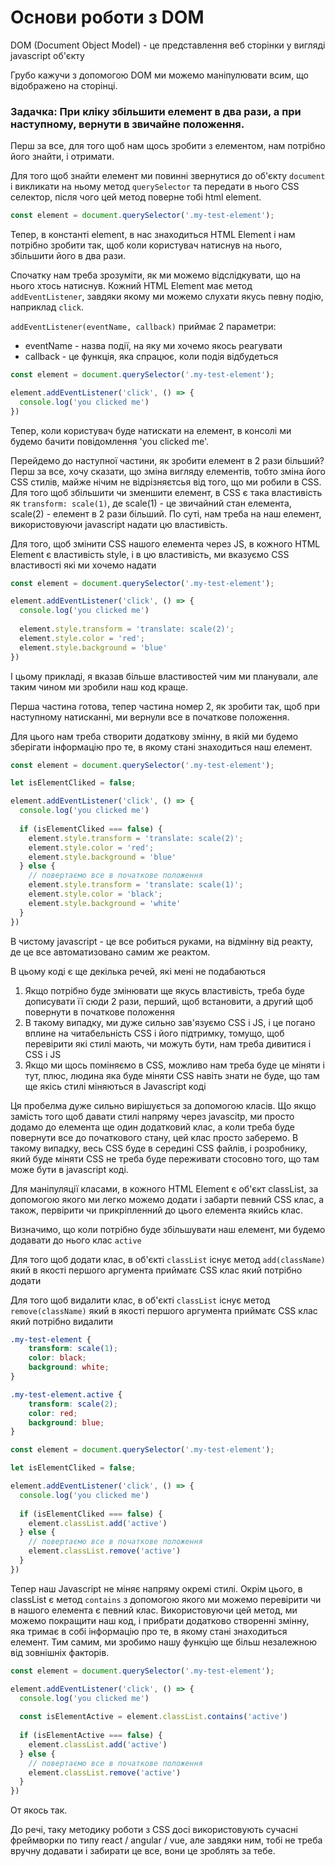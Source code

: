 # Основи роботи з DOM 

DOM (Document Object Model) - це представлення веб сторінки у вигляді javascript об'єкту

Грубо кажучи з допомогою DOM ми можемо маніпулювати всим, що відображено на сторінці.

### Задачка: При кліку збільшити елемент в два рази, а при наступному, вернути в звичайне положення.

Перш за все, для того щоб нам щось зробити з елементом, нам потрібно його знайти, і отримати.

Для того щоб знайти елемент ми повинні звернутися до об'єкту `document` і викликати на ньому метод `querySelector` та передати в нього CSS селектор, після чого цей метод поверне тобі html element.

```js
const element = document.querySelector('.my-test-element');
```

Тепер, в константі element, в нас знаходиться HTML Element і нам потрібно зробити так, щоб коли користувач натиснув на нього, збільшити його в два рази.

Спочатку нам треба зрозуміти, як ми можемо відслідкувати, що на нього хтось натиснув. Кожний HTML Element має метод `addEventListener`, завдяки якому ми можемо слухати якусь певну подію, наприклад `click`.

`addEventListener(eventName, callback)` приймає 2 параметри:
- eventName - назва події, на яку ми хочемо якось реагувати
- callback - це функція, яка спрацює, коли подія відбудеться

```js
const element = document.querySelector('.my-test-element');

element.addEventListener('click', () => {
  console.log('you clicked me')
})
```

Тепер, коли користувач буде натискати на елемент, в консолі ми будемо бачити повідомлення 'you clicked me'.

Перейдемо до наступної частини, як зробити елемент в 2 рази більший? Перш за все, хочу сказати, що зміна вигляду елементів, тобто зміна його CSS стилів, майже нічим не відрізняєтсья від того, що ми робили в CSS. Для того щоб збільшити чи зменшити елемент, в CSS є така властивість як `transform: scale(1)`, де scale(1) - це звичайний стан елемента, scale(2) - елемент в 2 рази більший. По суті, нам треба на наш елемент, використовуючи javascript надати цю властивість.

Для того, щоб змінити CSS нашого елемента через JS, в кожного HTML Element є властивість style, і в цю властивість, ми вказуємо CSS властивості які ми хочемо надати

```js
const element = document.querySelector('.my-test-element');

element.addEventListener('click', () => {
  console.log('you clicked me')
  
  element.style.transform = 'translate: scale(2)';
  element.style.color = 'red';
  element.style.background = 'blue'
})
```

І цьому прикладі, я вказав більше властивостей чим ми планували, але таким чином ми зробили наш код краще.

Перша частина готова, тепер частина номер 2, як зробити так, щоб при наступному натисканні, ми вернули все в початкове положення.

Для цього нам треба створити додаткову змінну, в якій ми будемо зберігати інформацію про те, в якому стані знаходиться наш елемент.

```js
const element = document.querySelector('.my-test-element');

let isElementCliked = false;

element.addEventListener('click', () => {
  console.log('you clicked me')
  
  if (isElementCliked === false) {
    element.style.transform = 'translate: scale(2)';
    element.style.color = 'red';
    element.style.background = 'blue'
  } else {
    // повертаємо все в початкове положення
    element.style.transform = 'translate: scale(1)';
    element.style.color = 'black';
    element.style.background = 'white'
  }
})

```
В чистому javascript - це все робиться руками, на відмінну від реакту, де це все автоматизовано самим же реактом.

В цьому коді є ще декілька речей, які мені не подабаються
1. Якщо потрібно буде змінювати ще якусь властивість, треба буде дописувати її сюди 2 рази, перший, щоб встановити, а другий щоб повернути в початкове положення
2. В такому випадку, ми дуже сильно зав'язуємо CSS і JS, і це погано вплине на читабельність CSS і його підтримку, томущо, щоб перевірити які стилі мають, чи можуть бути, нам треба дивитися і CSS і JS
3. Якщо ми щось поміняємо в CSS, можливо нам треба буде це міняти і тут, плюс, людина яка буде міняти CSS навіть знати не буде, що там ще якісь стилі міняються в Javascript коді

Ця пробелма дуже сильно вирішується за допомогою класів. Що якщо замість того щоб давати стилі напряму через javascitp, ми просто додамо до елемента ще один додатковий клас, а коли треба буде повернути все до початкового стану, цей клас просто заберемо. В такому випадку, весь CSS буде в середині CSS файлів, і розробнику, який буде міняти CSS не треба буде переживати стосовно того, що там може бути в javascript коді.

Для маніпуляції класами, в кожного HTML Element є об'єкт classList, за допомогою якого ми легко можемо додати і забарти певний CSS клас, а також, первірити чи прикріпленний до цього елемента якийсь клас.

Визначимо, що коли потрібно буде збільшувати наш елемент, ми будемо додавати до нього клас `active`

Для того щоб додати клас, в об'єкті `classList` існує метод `add(className)` який в якості першого аргумента прийматє CSS клас який потрібно додати 

Для того щоб видалити клас, в об'єкті `classList` існує метод `remove(className)` який в якості першого аргумента прийматє CSS клас який потрібно видалити

```css
.my-test-element {
    transform: scale(1);
    color: black;
    background: white;
}

.my-test-element.active {
    transform: scale(2);
    color: red;
    background: blue;
}
```

```js
const element = document.querySelector('.my-test-element');

let isElementCliked = false;

element.addEventListener('click', () => {
  console.log('you clicked me')
  
  if (isElementCliked === false) {
    element.classList.add('active')
  } else {
    // повертаємо все в початкове положення
    element.classList.remove('active')
  }
})

```

Тепер наш Javascript не міняє напряму окремі стилі. Окрім цього, в classList є метод `contains` з допомогою якого ми можемо перевірити чи в нашого елемента є певний клас. Використовуючи цей метод, ми можемо покращити наш код, і прибрати додатково створенні змінну, яка тримає в собі інформацію про те, в якому стані знаходиться елемент. Тим самим, ми зробимо нашу функцію ще більш незалежною від зовнішніх факторів.

```js
const element = document.querySelector('.my-test-element');

element.addEventListener('click', () => {
  console.log('you clicked me')
  
  const isElementActive = element.classList.contains('active')
  
  if (isElementActive === false) {
    element.classList.add('active')
  } else {
    // повертаємо все в початкове положення
    element.classList.remove('active')
  }
})

```

От якось так.

До речі, таку методику роботи з CSS досі використовують сучасні фреймворки по типу react / angular / vue, але завдяки ним, тобі не треба вручну додавати і забирати це все, вони це зроблять за тебе.

